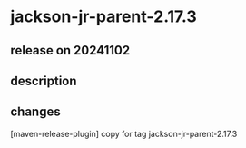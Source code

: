 # jackson-jr-parent-2.17.3

## release on 20241102

## description

## changes

[maven-release-plugin] copy for tag jackson-jr-parent-2.17.3


